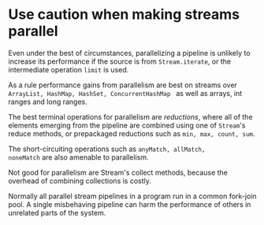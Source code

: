 # Use caution when making streams parallel

Even under the best of circumstances, parallelizing a pipeline is unlikely to increase its performance if the source is from <code>Stream.iterate</code>, or the intermediate operation <code>limit</code> is used.

As a rule performance gains from parallelism are best on streams over <code> ArrayList, HashMap, HashSet, ConcurrentHashMap </code> as well as arrays, int ranges and long ranges. 

The best terminal operations for parallelism are *reductions*, where all of the elements emerging from the pipeline are combined using one of <code>Stream</code>'s reduce methods, or prepackaged reductions such as <code>min, max, count, sum</code>. 

The short-circuiting operations such as <code>anyMatch, allMatch, noneMatch</code> are also amenable to parallelism. 

Not good for parallelism are Stream's collect methods, because the overhead of combining collections is costly. 

Normally all parallel stream pipelines in a program run in a common fork-join pool. A single misbehaving pipeline can harm the performance of others in unrelated parts of the system. 